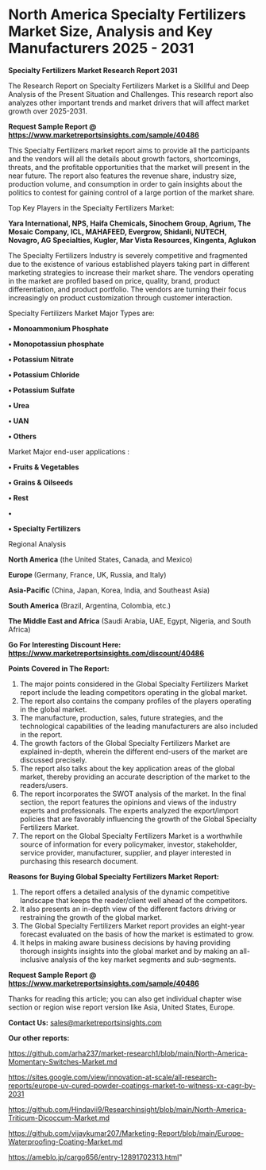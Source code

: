 # North America Specialty Fertilizers Market Size, Analysis and Key Manufacturers 2025 - 2031

<strong>Specialty Fertilizers Market Research Report 2031</strong>

The Research Report on Specialty Fertilizers Market is a Skillful and Deep Analysis of the Present Situation and Challenges. This research report also analyzes other important trends and market drivers that will affect market growth over 2025-2031.

<strong>Request Sample Report @ <a href=https://www.marketreportsinsights.com/sample/40486>https://www.marketreportsinsights.com/sample/40486</a></strong>

This Specialty Fertilizers market report aims to provide all the participants and the vendors will all the details about growth factors, shortcomings, threats, and the profitable opportunities that the market will present in the near future. The report also features the revenue share, industry size, production volume, and consumption in order to gain insights about the politics to contest for gaining control of a large portion of the market share.

Top Key Players in the Specialty Fertilizers Market:

<strong>Yara International, NPS, Haifa Chemicals, Sinochem Group, Agrium, The Mosaic Company, ICL, MAHAFEED, Evergrow, Shidanli, NUTECH, Novagro, AG Specialties, Kugler, Mar Vista Resources, Kingenta, Aglukon</strong>

The Specialty Fertilizers Industry is severely competitive and fragmented due to the existence of various established players taking part in different marketing strategies to increase their market share. The vendors operating in the market are profiled based on price, quality, brand, product differentiation, and product portfolio. The vendors are turning their focus increasingly on product customization through customer interaction.

Specialty Fertilizers Market Major Types are:

<strong>•  Monoammonium Phosphate

•  Monopotassiun phosphate

•  Potassium Nitrate

•  Potassium Chloride

•  Potassium Sulfate

•  Urea

•  UAN

•  Others</strong>

Market Major end-user applications :

<strong>•  Fruits & Vegetables

•  Grains & Oilseeds

•  Rest

•  

•  Specialty Fertilizers</strong>

Regional Analysis

</u><strong><b>North America</b></strong> (the United States, Canada, and Mexico)

<strong><b>Europe </b></strong>(Germany, France, UK, Russia, and Italy)

<strong><b>Asia-Pacific</b></strong> (China, Japan, Korea, India, and Southeast Asia)

<strong><b>South America</b></strong> (Brazil, Argentina, Colombia, etc.)

<strong><b>The Middle East and Africa</b></strong> (Saudi Arabia, UAE, Egypt, Nigeria, and South Africa)

<strong>Go For Interesting Discount Here: <a href=https://www.marketreportsinsights.com/discount/40486>https://www.marketreportsinsights.com/discount/40486</a></strong>

<strong>Points Covered in The Report:</strong>
<ol>
  <li>The major points considered in the Global Specialty Fertilizers Market report include the leading competitors operating in the global market.</li>
  <li>The report also contains the company profiles of the players operating in the global market.</li>
  <li>The manufacture, production, sales, future strategies, and the technological capabilities of the leading manufacturers are also included in the report.</li>
  <li>The growth factors of the Global Specialty Fertilizers Market are explained in-depth, wherein the different end-users of the market are discussed precisely.</li>
  <li>The report also talks about the key application areas of the global market, thereby providing an accurate description of the market to the readers/users.</li>
  <li>The report incorporates the SWOT analysis of the market. In the final section, the report features the opinions and views of the industry experts and professionals. The experts analyzed the export/import policies that are favorably influencing the growth of the Global Specialty Fertilizers Market.</li>
  <li>The report on the Global Specialty Fertilizers Market is a worthwhile source of information for every policymaker, investor, stakeholder, service provider, manufacturer, supplier, and player interested in purchasing this research document.</li>
</ol>
<strong>Reasons for Buying Global Specialty Fertilizers Market Report:</strong>

<ol>
  <li>The report offers a detailed analysis of the dynamic competitive landscape that keeps the reader/client well ahead of the competitors.</li>
  <li>It also presents an in-depth view of the different factors driving or restraining the growth of the global market.</li>
  <li>The Global Specialty Fertilizers Market report provides an eight-year forecast evaluated on the basis of how the market is estimated to grow.</li>
  <li>It helps in making aware business decisions by having providing thorough insights insights into the global market and by making an all-inclusive analysis of the key market segments and sub-segments.</li>
</ol>
<strong>Request Sample Report @ <a href=https://www.marketreportsinsights.com/sample/40486>https://www.marketreportsinsights.com/sample/40486</a></strong>


Thanks for reading this article; you can also get individual chapter wise section or region wise report version like Asia, United States, Europe.

<strong>Contact Us:</strong>
sales@marketreportsinsights.com

<strong>Our other reports:</strong>

<a href=https://github.com/arha237/market-research1/blob/main/North-America-Momentary-Switches-Market.md>https://github.com/arha237/market-research1/blob/main/North-America-Momentary-Switches-Market.md</a>

<a href=https://sites.google.com/view/innovation-at-scale/all-research-reports/europe-uv-cured-powder-coatings-market-to-witness-xx-cagr-by-2031>https://sites.google.com/view/innovation-at-scale/all-research-reports/europe-uv-cured-powder-coatings-market-to-witness-xx-cagr-by-2031</a>

<a href=https://github.com/Hindavii9/Researchinsight/blob/main/North-America-Triticum-Dicoccum-Market.md>https://github.com/Hindavii9/Researchinsight/blob/main/North-America-Triticum-Dicoccum-Market.md</a>

<a href=https://github.com/vijaykumar207/Marketing-Report/blob/main/Europe-Waterproofing-Coating-Market.md>https://github.com/vijaykumar207/Marketing-Report/blob/main/Europe-Waterproofing-Coating-Market.md</a>

<a href=https://ameblo.jp/cargo656/entry-12891702313.html>https://ameblo.jp/cargo656/entry-12891702313.html</a>"
